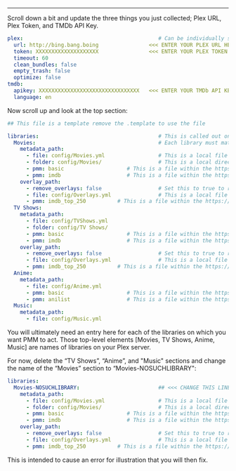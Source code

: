 
---

Scroll down a bit and update the three things you just collected; Plex URL, Plex Token, and TMDb API Key.

```yaml
plex:                                           # Can be individually specified per library as well
  url: http://bing.bang.boing                <<< ENTER YOUR PLEX URL HERE
  token: XXXXXXXXXXXXXXXXXXXX                <<< ENTER YOUR PLEX TOKEN HERE
  timeout: 60
  clean_bundles: false
  empty_trash: false
  optimize: false
tmdb:
  apikey: XXXXXXXXXXXXXXXXXXXXXXXXXXXXXXXX   <<< ENTER YOUR TMDb API KEY HERE
  language: en
```

Now scroll up and look at the top section:

```yaml
## This file is a template remove the .template to use the file

libraries:                                      # This is called out once within the config.yml file
  Movies:                                       # Each library must match the Plex library name
    metadata_path:
      - file: config/Movies.yml                 # This is a local file on the system
      - folder: config/Movies/                  # This is a local directory on the system
      - pmm: basic                    # This is a file within the https://github.com/meisnate12/Plex-Meta-Manager-Configs Repository
      - pmm: imdb                     # This is a file within the https://github.com/meisnate12/Plex-Meta-Manager-Configs Repository
    overlay_path:
      - remove_overlays: false                  # Set this to true to remove all overlays
      - file: config/Overlays.yml               # This is a local file on the system
      - pmm: imdb_top_250          # This is a file within the https://github.com/meisnate12/Plex-Meta-Manager-Configs Repository
  TV Shows:
    metadata_path:
      - file: config/TVShows.yml
      - folder: config/TV Shows/
      - pmm: basic                    # This is a file within the https://github.com/meisnate12/Plex-Meta-Manager-Configs Repository
      - pmm: imdb                     # This is a file within the https://github.com/meisnate12/Plex-Meta-Manager-Configs Repository
    overlay_path:
      - remove_overlays: false                  # Set this to true to remove all overlays
      - file: config/Overlays.yml               # This is a local file on the system
      - pmm: imdb_top_250          # This is a file within the https://github.com/meisnate12/Plex-Meta-Manager-Configs Repository
  Anime:
    metadata_path:
      - file: config/Anime.yml
      - pmm: basic                    # This is a file within the https://github.com/meisnate12/Plex-Meta-Manager-Configs Repository
      - pmm: anilist                  # This is a file within the https://github.com/meisnate12/Plex-Meta-Manager-Configs Repository
  Music:
    metadata_path:
      - file: config/Music.yml
```

You will ultimately need an entry here for each of the libraries on which you want PMM to act.  Those top-level elements [Movies, TV Shows, Anime, Music] are names of libraries on your Plex server.

For now, delete the “TV Shows”, “Anime”, and "Music" sections and change the name of the “Movies” section to “Movies-NOSUCHLIBRARY":

```yaml
libraries:
  Movies-NOSUCHLIBRARY:                         ## <<< CHANGE THIS LINE
    metadata_path:
      - file: config/Movies.yml                 # This is a local file on the system
      - folder: config/Movies/                  # This is a local directory on the system
      - pmm: basic                    # This is a file within the https://github.com/meisnate12/Plex-Meta-Manager-Configs Repository
      - pmm: imdb                     # This is a file within the https://github.com/meisnate12/Plex-Meta-Manager-Configs Repository
    overlay_path:
      - remove_overlays: false                  # Set this to true to remove all overlays
      - file: config/Overlays.yml               # This is a local file on the system
      - pmm: imdb_top_250          # This is a file within the https://github.com/meisnate12/Plex-Meta-Manager-Configs Repository
```

This is intended to cause an error for illustration that you will then fix.
